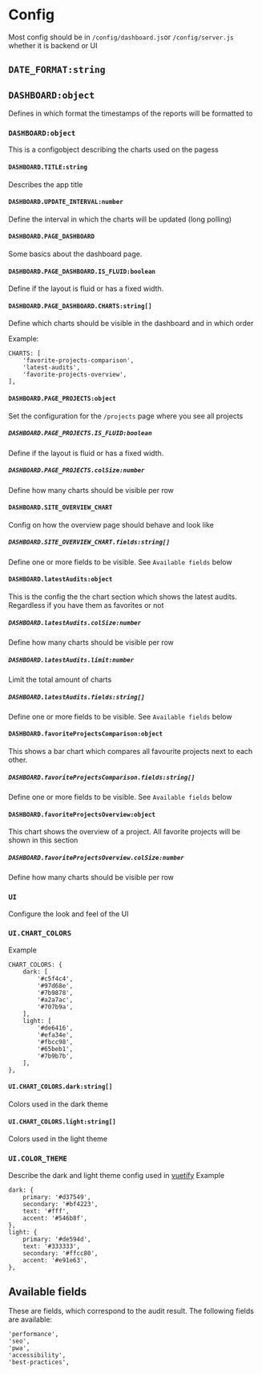 # Config
Most config should be in `/config/dashboard.js`or `/config/server.js` whether it is backend or UI

## `DATE_FORMAT:string`

## `DASHBOARD:object`
Defines in which format the timestamps of the reports will be formatted to

### `DASHBOARD:object`
This is a configobject describing the charts used on the pagess

#### `DASHBOARD.TITLE:string`
Describes the app title

#### `DASHBOARD.UPDATE_INTERVAL:number`
Define the interval in which the charts will be updated (long polling)

#### `DASHBOARD.PAGE_DASHBOARD`
Some basics about the dashboard page.

#### `DASHBOARD.PAGE_DASHBOARD.IS_FLUID:boolean`
Define if the layout is fluid or has a fixed width.

#### `DASHBOARD.PAGE_DASHBOARD.CHARTS:string[]`
Define which charts should be visible in the dashboard and in which order

Example:

    CHARTS: [
        'favorite-projects-comparison',
        'latest-audits',
        'favorite-projects-overview',
    ],

#### `DASHBOARD.PAGE_PROJECTS:object`
Set the configuration for the `/projects` page where you see all projects

##### `DASHBOARD.PAGE_PROJECTS.IS_FLUID:boolean`
Define if the layout is fluid or has a fixed width.

##### `DASHBOARD.PAGE_PROJECTS.colSize:number`
Define how many charts should be visible per row

#### `DASHBOARD.SITE_OVERVIEW_CHART`
Config on how the overview page should behave and look like

##### `DASHBOARD.SITE_OVERVIEW_CHART.fields:string[]`
Define one or more fields to be visible. See `Available fields` below

#### `DASHBOARD.latestAudits:object`
This is the config the the chart section which shows the latest audits. Regardless if you have them as favorites or not

##### `DASHBOARD.latestAudits.colSize:number`
Define how many charts should be visible per row

##### `DASHBOARD.latestAudits.limit:number`
Limit the total amount of charts

##### `DASHBOARD.latestAudits.fields:string[]`
Define one or more fields to be visible. See `Available fields` below

#### `DASHBOARD.favoriteProjectsComparison:object`
This shows a bar chart which compares all favourite projects next to each other.

##### `DASHBOARD.favoriteProjectsComparison.fields:string[]`
Define one or more fields to be visible. See `Available fields` below

#### `DASHBOARD.favoriteProjectsOverview:object`
This chart shows the overview of a project. All favorite projects will be shown in this section

##### `DASHBOARD.favoriteProjectsOverview.colSize:number`
Define how many charts should be visible per row


### `UI`
Configure the look and feel of the UI

### `UI.CHART_COLORS`
Example

    CHART_COLORS: {
        dark: [
            '#c5f4c4',
            '#97d68e',
            '#7b9878',
            '#a2a7ac',
            '#707b9a',
        ],
        light: [
            '#de6416',
            '#efa34e',
            '#fbcc98',
            '#65beb1',
            '#7b9b7b',
        ],
    },

#### `UI.CHART_COLORS.dark:string[]`
Colors used in the dark theme

#### `UI.CHART_COLORS.light:string[]`
Colors used in the light theme

### `UI.COLOR_THEME`
Describe the dark and light theme config used in [vuetify](https://vuetifyjs.com/en/customization/theme)
Example
    
    dark: {
        primary: '#d37549',
        secondary: '#bf4223',
        text: '#fff',
        accent: '#546b8f',
    },
    light: {
        primary: '#de594d',
        text: '#333333',
        secondary: '#ffcc80',
        accent: '#e91e63',
    },

## Available fields
These are fields, which correspond to the audit result. 
The following fields are available:
    
    'performance',
    'seo',
    'pwa',
    'accessibility',
    'best-practices',

